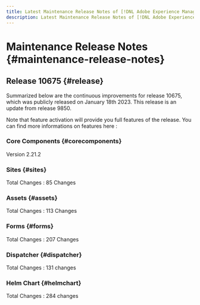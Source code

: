 ```yaml
---
title: Latest Maintenance Release Notes of [!DNL Adobe Experience Manager] as a Cloud Service.
description: Latest Maintenance Release Notes of [!DNL Adobe Experience Manager] as a Cloud Service.
---
```


# Maintenance Release Notes {#maintenance-release-notes}

## Release 10675 {#release}

Summarized below are the continuous improvements for release 10675, which was publicly released on January 18th 2023. This release is an update from release 9850. 

Note that feature activation will provide you full features of the release. You can find more informations on features here : 

### Core Components {#corecomponents}

Version 2.21.2

### Sites {#sites}

Total Changes : 85 Changes

### Assets {#assets}

Total Changes : 113 Changes

### Forms {#forms}

Total Changes : 207 Changes

### Dispatcher {#dispatcher}

Total Changes : 131 changes

### Helm Chart {#helmchart}

Total Changes : 284 changes
